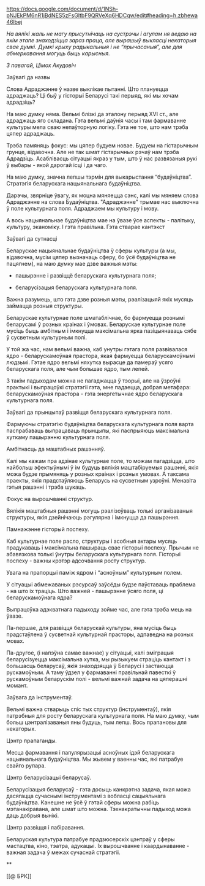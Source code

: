  https://docs.google.com/document/d/1NSh-pNJEkPM6nR1jBdNES5zFsGltbF9QRVeXq6HDCqw/edit#heading=h.zbhewa46lbej

*На вялікі жаль не магу прысутнічаць на сустрэчы і агулам ня ведаю на якім этапе знаходзіцца зараз праца, але вырашыў выкласці некаторыя свае думкі. Думкі крыху радыкальныя і не “прычасаныя”, але для абмеркавання могуць быць карысныя.*  
  
*З павагай, Цімох Акудовіч*

  

Заўвагі да назвы

  

Слова Адраджэнне ў назве выклікае пытанні. Што плануецца адраджаць? Ці быў у гісторыі Беларусі такі перыяд, які мы хочам адрадзіць?

  

На маю думку няма. Вельмі блізкі да эталону перыяд XVI ст., але адраджаць яго складана. Гэта вельмі даўнія часы і там фармаванне культуры мела сваю непаўторную логіку. Гэта не тое, што нам трэба цяпер адраджаць.

  

Трэба памяняць фокус: мы цяпер будуем новае. Будуем на гістарычным грунце, відавочна. Але не так шмат гістарычных рэчаў нам трэба Адрадзіць. Асаблівасць сітуацыі якраз у тым, што ў нас развязаныя рукі ў выбары - якой дарогай ісці і да чаго.

  

На маю думку, значна лепшы тэрмін для выкарыстання “будаўніцтва”. Стратэгія беларускага нацыянальнага будаўніцтва.

  

Дарэчы, звярніце ўвагу, як моцна мяняецца сэнс, калі мы мяняем слова Адраджэнне на слова Будаўніцтва. "Адраджэнне" трымае нас выключна ў поле культурнага поля. Адраджаем мы культуру і мову.

  

А вось нацыянальнае будаўніцтва мае на ўвазе ўсе аспекты - палітыку, культуру, эканоміку. І гэта правільна. Гэта стварае кантэкст

  
  

Заўвагі да сутнасці

  

Беларускае нацыянальнае будаўніцтва ў сферы культуры (а мы, відавочна, мусім цяпер вызначаць сферу, бо ўсё будаўніцтва не пацягнем), на маю думку мае дзве важныя мэты:

  

- пашырэнне і развіццё беларускага культурнага поля;

- беларусізацыя беларускага культурнага поля.

  

Важна разумець, што гэта дзве розныя мэты, рэалізацыяй якіх мусяць займацца розныя структуры.

  

Беларускае культурнае поле шматаблічнае, бо фармуецца рознымі беларусамі ў розных краінах і ўмовах. Беларускае культурнае поле мусіць быць амбітным і імкнуцца максімальна ярка пазіцыянаваць сябе ў сусветным культурным полі. 

  

У той жа час, нам вельмі важна, каб унутры гэтага поля развівалася ядро - беларускамоўная прастора, якая фармуецца беларускамоўнымі людзьмі. Гэтае ядро вельмі няхутка вырасце да памераў усяго беларускага поля, але чым большае ядро, тым лепей.

  

З такім падыходам можна не пагаджацца ў тэорыі, але на ўзроўні практыкі і выпрацоўкі стратэгіі гэта, мне падаецца, добрая метафара: беларускамоўная прастора - гэта энергетычнае ядро беларускага культурнага поля.

  
  
  

Заўвагі да прынцыпаў развіцця беларускага культурнага поля.

  

Фармуючы стратэгію будаўніцтва беларускага культурнага поля варта паспрабаваць выпрацаваць прынцыпы, які паспрыяюць максімальна хуткаму пашырэнню культурнага поля.  
  

Амбітнасць да маштабных рашэнняў.

Калі мы кажам пра адзінае культурнае поле, то можам пагадзіцца, што найбольш эфектыўнымі ў ім будуць вялікія маштабіруемыя рашэнні, якія можа будзе прымяняць у розных краінах і розных умовах. А таксама праекты, якія прадстаўляюць Беларусь на сусветным узроўні. Менавіта гэтыя рашэнні і трэба шукаць.

  

Фокус на вырошчванні структур.

Вялікія маштабныя рашэнні могуць рэалізоўваць толькі арганізаваныя структуры, якія дзейнічаюць рэгулярна і імкнуцца да пашырэння.

  

Памнажэнне гісторый поспеху.

Каб культурнае поле расло, структуры і асобныя актары мусяць прадукаваць і максімальна пашыраць свае гісторыі поспеху. Прычым не абавязкова толькі ўнутры беларускага культурнага поля. Гісторыі поспеху - важны крэтэр адсочвання росту структур.

  

Увага на прапорцыі паміж ядром і “асноўным” культурным полем.

У сітуацыі абмежаваных рэсурсаў заўсёды будзе паўставаць праблема - на што іх траціць. Што важней - пашырэнне ўсяго поля, ці беларускамоўнага ядра?

Выпрацоўка адэкватнага падыходу зойме час, але гэта трэба мець на ўвазе.

  

Па-першае, для развіцця беларускай культуры, яна мусіць быць прадстаўлена ў сусветнай культурнай прасторы, адпаведна на розных мовах.  
  

Па-другое, (і напэўна самае важнае) у сітуацыі, калі эміграцыя беларусізуецца максімальна хутка, мы рызыкуем страціць кантакт і з большасць беларусаў, якія знаходзяцца ў Беларусі і застаюцца рускамоўным. А таму ўдзел у фармаванні правільнай павесткі ў рускамоўным беларускім полі - вельмі важнай задача на цяперашні момант.

  
  

Заўвага да інструментаў.

  

Вельмі важна стварыць спіс тых структур (інструментаў), якія патрэбныя для росту беларускага культурнага поля. На маю думку, чым больш цэнтралізаваныя яны будуць, тым лепш. Вось прапановы для некаторых.

  

Цэнтр прапаганды.

Месца фармавання і папулярызацыі асноўных ідэй беларускага нацыянальнага будаўніцтва. Мы жывем у ваенны час, які патрабуе свайго рупара.

  

Цэнтр беларусізацыі беларусаў.

Беларусізацыя беларусаў - гэта досыць канкрэтна задача, якая можа дасягацца сучаснымі інструментамі з вобласці сацыяльнага будаўніцтва. Канешне не ўсё ў гэтай сферы можна рабіць мэтанакіравана, але шмат што можна. Тэхнакратычны падыход можа даць добрыя вынікі.

  

Цэнтр развіцця і лабіравання.

Беларуская культура патрабуе прадзюсерскіх цэнтраў у сферы мастацтва, кіно, тэатра, адукацыі. Іх вырошчванне і каардынаванне - важная задача ў межах сучаснай стратэгіі.

**

[[@ БРК]]
